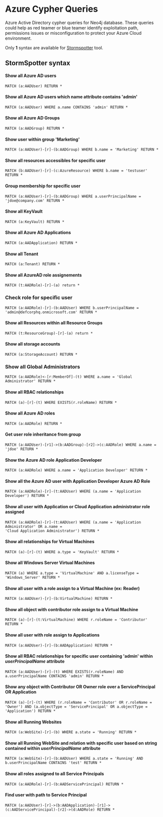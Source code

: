 # Azure Cypher Queries

Azure Active Directory cypher queries for Neo4j database. These queries could help as red teamer or blue teamer identify exploitation path, permissions issues or misconfiguration to protect your Azure Cloud environment.  

Only **1** syntax are available for [Stormspotter](https://github.com/Azure/Stormspotter) tool.

## StormSpotter syntax

#### Show all Azure AD users
```
MATCH (a:AADUser) RETURN *
```

#### Show all Azure AD users which name attribute contains 'admin'
```
MATCH (a:AADUser) WHERE a.name CONTAINS 'admin' RETURN *
```

#### Show all Azure AD Groups
```
MATCH (a:AADGroup) RETURN *
```

#### Show user within group 'Marketing'
```
MATCH (a:AADUser)-[r]-(b:AADGroup) WHERE b.name = 'Marketing' RETURN *
```

#### Show all resources accessibles for specific user
```
MATCH (b:AADUser)-[r]-(c:AzureResource) WHERE b.name = 'testuser' RETURN *
```

#### Group membership for specific user
```
MATCH (a:AADUser)-[r]-(b:AADGroup) WHERE a.userPrincipalName = 'jdoe@company.com' RETURN *
```

#### Show all KeyVault
```
MATCH (a:KeyVault) RETURN *
```

#### Show all Azure AD Applications
```
MATCH (a:AADApplication) RETURN *
```

#### Show all Tenant
```
MATCH (a:Tenant) RETURN *
```

#### Show all AzureAD role assignements
```
MATCH (t:AADRole)-[r]-(a) return *
```

### Check role for specific user
```
MATCH (a:AADRole)-[r]-(b:AADUser) WHERE b.userPrincipalName = 'admin@defcorphq.onmicrosoft.com' RETURN *
```

#### Show all Resources within all Resource Groups
```
MATCH (t:ResourceGroup)-[r]-(a) return *
```

#### Show all storage accounts
```
MATCH (a:StorageAccount) RETURN *
```

### Show all Global Administrators
```
MATCH (a:AADRole)<-[r:MemberOf]-(t) WHERE a.name = 'Global Administrator' RETURN *
```

#### Show all RBAC relationships
```
MATCH (a)-[r]-(t) WHERE EXISTS(r.roleName) RETURN *
```

#### Show all Azure AD roles
```
MATCH (a:AADRole) RETURN *

```

#### Get user role inheritance from group
```
MATCH (a:AADUser)-[r1]->(b:AADGroup)-[r2]->(c:AADRole) WHERE a.name = 'jdoe' RETURN *
```

#### Show the Azure AD role Application Developer
``` 
MATCH (a:AADRole) WHERE a.name = 'Application Developer' RETURN *
```

#### Show all the Azure AD user with Application Developer Azure AD Role
```
MATCH (a:AADRole)-[r]-(t:AADUser) WHERE (a.name = 'Application Developer') RETURN *
```

#### Show all user with Application or Cloud Application administrator role assigned
```
MATCH (a:AADRole)-[r]-(t:AADUser) WHERE (a.name = 'Application Administrator' OR a.name =
'Cloud Application Administrator') RETURN *
```

#### Show all relationships for Virtual Machines
```
MATCH (a)-[r]-(t) WHERE a.type = 'KeyVault' RETURN *
```

#### Show all Windows Server Virtual Machines
```
MATCH (a) WHERE a.type = 'VirtualMachine' AND a.licenseType = 'Windows_Server' RETURN *
```

#### Show all user with a role assign to a Virtual Machine (ex: Reader)
```
MATCH (a:AADUser)-[r]-(b:VirtualMachine) RETURN *
```

#### Show all object with contributor role assign to a Virtual Machine
```
MATCH (a)-[r]-(t:VirtualMachine) WHERE r.roleName = 'Contributor' RETURN *
```

#### Show all user with role assign to Applications
```
MATCH (a:AADUser)-[r]-(b:AADApplication) RETURN *
```

#### Show all RBAC relationships for specific user containing 'admin' within *userPrincipalName* attribute
```
MATCH (a:AADUser)-[r]-(t) WHERE EXISTS(r.roleName) AND a.userPrincipalName CONTAINS 'admin' RETURN *
```

#### Show any object with Contributor OR Owner role over a ServicePrincipal OR Application
```
MATCH (a)-[r]-(t) WHERE (r.roleName = 'Contributor' OR r.roleName = 'Owner') AND (a.objectType = 'ServicePrincipal' OR a.objectType = 'Application') RETURN *
```

#### Show all Running Websites
```
MATCH (a:WebSite)-[r]-(b) WHERE a.state = 'Running' RETURN *
```

#### Show all Running WebSite and relation with specific user based on string contained within *userPrincipalName* attribute
```
MATCH (a:WebSite)-[r]-(b:AADUser) WHERE a.state = 'Running' AND b.userPrincipalName CONTAINS 'test' RETURN *
```

#### Show all roles assigned to all Service Principals
```
MATCH (a:AADRole)-[r]-(b:AADServicePrincipal) RETURN *
```

#### Find user with path to Service Principal 
```
MATCH (a:AADUser)-[r]->(b:AADApplication)-[r1]->(c:AADServicePrincipal)-[r2]->(d:AADRole) RETURN *
```


